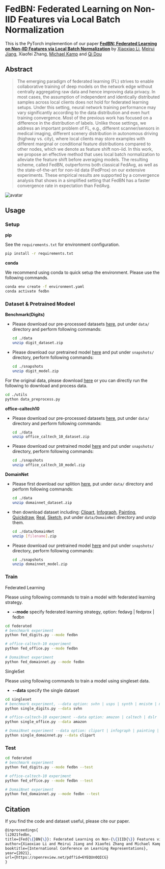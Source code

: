 # FedBN: Federated Learning on Non-IID Features via Local Batch Normalization
This is the PyTorch implemention of our paper **[FedBN: Federated Learning on Non-IID Features via Local Batch Normalization](https://openreview.net/pdf?id=6YEQUn0QICG)** by [Xiaoxiao Li](https://xxlya.github.io/xiaoxiao/), [Meirui Jiang](https://meiruijiang.github.io/MeiruiJiang/), Xiaofei Zhang, [Michael Kamp](https://michaelkamp.org/) and [Qi Dou](http://www.cse.cuhk.edu.hk/~qdou/)
## Abstract
> The emerging paradigm of federated learning (FL) strives to enable collaborative training of deep models on the network edge without centrally aggregating raw data and hence improving data privacy. In most cases, the assumption of independent and identically distributed samples across local clients does not hold for federated learning setups. Under this setting, neural network training performance may vary significantly according to the data distribution and even hurt training convergence. 
Most of the previous work has focused on a difference in the distribution of labels. Unlike those settings, we address an important problem of FL, e.g., different scanner/sensors in medical imaging, different scenery distribution in autonomous driving (highway vs. city), where local clients may store examples with different marginal or conditional feature distributions compared to other nodes, which we denote as feature shift non-iid.  In this work, we propose an effective method that uses local batch normalization to alleviate the feature shift before averaging models. The resulting scheme, called FedBN, outperforms both classical FedAvg, as well as the state-of-the-art for non-iid data (FedProx) on our extensive experiments. These empirical results are supported by a convergence analysis that shows in a simplified setting that FedBN has a faster convergence rate in expectation than FedAvg.

![avatar](./assets/illustration.png)
## Usage
### Setup
**pip**

See the `requirements.txt` for environment configuration. 
```bash
pip install -r requirements.txt
```
**conda**

We recommend using conda to quick setup the environment. Please use the following commands.
```bash
conda env create -f environment.yaml
conda activate fedbn
```
### Dataset & Pretrained Modeel
**Benchmark(Digits)**
- Please download our pre-processed datasets [here](https://mycuhk-my.sharepoint.com/:u:/g/personal/1155149226_link_cuhk_edu_hk/EV1YgHfFC4RKjw06NL4JMdgBMU21CegM12SpXrSmGjt3XA?e=XK2rFs), put under `data/` directory and perform following commands:
    ```bash
    cd ./data
    unzip digit_dataset.zip
    ```
- Please download our pretrained model [here](https://mycuhk-my.sharepoint.com/:u:/g/personal/1155149226_link_cuhk_edu_hk/EctUjFdPN2NBr83gs4VStzQBojiwq6BB-YT4FP6qlbcMmA?e=Za6bQI) and put under `snapshots/` directory, perform following commands:
    ```bash
    cd ./snapshots
    unzip digit_model.zip
    ```
For the original data, please download [here](https://mycuhk-my.sharepoint.com/:u:/g/personal/1155149226_link_cuhk_edu_hk/ES8V-6_GU7FHrfeaWnyC2McBmUc4PDEGe9ZZoyqsCOnEpw?e=plGKmj)
or you can directly run the following to download and process data.
```bash
cd ./utils
python data_preprocess.py
```

**office-caltech10**
- Please download our pre-processed datasets [here](https://mycuhk-my.sharepoint.com/:u:/g/personal/1155149226_link_cuhk_edu_hk/EaBgx5UmvatMi0KdvfdLWsABC49vcjZ2n9oZkjwl8jPMyA?e=TDxqN5), put under `data/` directory and perform following commands:
    ```bash
    cd ./data
    unzip office_caltech_10_dataset.zip
    ```
- Please download our pretrained model [here](https://mycuhk-my.sharepoint.com/:u:/g/personal/1155149226_link_cuhk_edu_hk/EYScRu8pHphJvHAyy0ANcy8B9k1ukyzeqzWMy1o1_NaJ0A?e=CzoFbc) and put under `snapshots/` directory, perform following commands:
    ```bash
    cd ./snapshots
    unzip office_caltech_10_model.zip
    ```
**DomainNet**
- Please first download our splition [here](https://mycuhk-my.sharepoint.com/:u:/g/personal/1155149226_link_cuhk_edu_hk/EUTZ_Dr9YnxLm_cGvjXJGvEBJtKUn_LxpFs9DZ2ZVS-eaw?e=N8ajKz), put under `data/` directory and perform following commands:
    ```bash
    cd ./data
    unzip domainnet_dataset.zip
    ```
- then download dataset including: [Clipart](http://csr.bu.edu/ftp/visda/2019/multi-source/groundtruth/clipart.zip), [Infograph](http://csr.bu.edu/ftp/visda/2019/multi-source/infograph.zip), [Painting](http://csr.bu.edu/ftp/visda/2019/multi-source/groundtruth/painting.zip), [Quickdraw](http://csr.bu.edu/ftp/visda/2019/multi-source/quickdraw.zip), [Real](http://csr.bu.edu/ftp/visda/2019/multi-source/real.zip), [Sketch](http://csr.bu.edu/ftp/visda/2019/multi-source/sketch.zip), put under `data/DomainNet` directory and unzip them.
    ```bash
    cd ./data/DomainNet
    unzip [filename].zip
    ```
- Please download our pretrained model [here](https://mycuhk-my.sharepoint.com/:u:/g/personal/1155149226_link_cuhk_edu_hk/EdIHckPwvpZKii1NXA3FwiYBzS_1aI7AKxyG0aqapMsLLg?e=xgVc4y) and put under `snapshots/` directory, perform following commands:
    ```bash
    cd ./snapshots
    unzip domainnet_model.zip
    ```

### Train
Federated Learning

Please using following commands to train a model with federated learning strategy.
- **--mode** specify federated learning strategy, option: fedavg | fedprox | fedbn 
```bash
cd federated
# benchmark experiment
python fed_digits.py --mode fedbn

# office-caltech-10 experiment
python fed_office.py --mode fedbn

# DomaiNnet experiment
python fed_domainnet.py --mode fedbn
```
SingleSet

Please using following commands to train a model using singleset data.
- **--data** specify the single dataset
```bash
cd singleset 
# benchmark experiment, --data option: svhn | usps | synth | mnistm | mnist
python single_digits.py --data svhn

# office-caltech-10 experiment --data option: amazon | caltech | dslr | webcam
python single_office.py --data amazon

# DomaiNnet experiment --data option: clipart | infograph | painting | quickdraw | real | sketch
python single_domainnet.py --data clipart
```

### Test

```bash
cd federated
# benchmark experiment
python fed_digits.py --mode fedbn --test

# office-caltech-10 experiment
python fed_office.py --mode fedbn --test

# DomaiNnet experiment
python fed_domainnet.py --mode fedbn --test
```

## Citation
If you find the code and dataset useful, please cite our paper.
```latex
@inproceedings{
li2021fedbn,
title={Fed{\{}BN{\}}: Federated Learning on Non-{\{}IID{\}} Features via Local Batch Normalization},
author={Xiaoxiao Li and Meirui Jiang and Xiaofei Zhang and Michael Kamp and Qi Dou},
booktitle={International Conference on Learning Representations},
year={2021},
url={https://openreview.net/pdf?id=6YEQUn0QICG}
}
```
